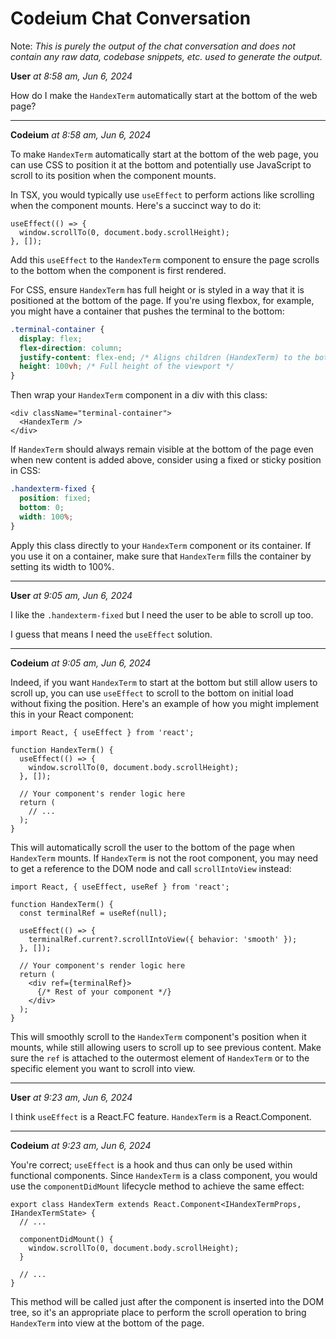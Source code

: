 # Codeium Chat Conversation

Note: _This is purely the output of the chat conversation and does not contain any raw data, codebase snippets, etc. used to generate the output._

**User** _at 8:58 am, Jun 6, 2024_

How do I make the `HandexTerm` automatically start at the bottom of the web page?

---

**Codeium** _at 8:58 am, Jun 6, 2024_

To make `HandexTerm` automatically start at the bottom of the web page, you can use CSS to position it at the bottom and potentially use JavaScript to scroll to its position when the component mounts.

In TSX, you would typically use `useEffect` to perform actions like scrolling when the component mounts. Here's a succinct way to do it:

```tsx
useEffect(() => {
  window.scrollTo(0, document.body.scrollHeight);
}, []);
```

Add this `useEffect` to the `HandexTerm` component to ensure the page scrolls to the bottom when the component is first rendered.

For CSS, ensure `HandexTerm` has full height or is styled in a way that it is positioned at the bottom of the page. If you're using flexbox, for example, you might have a container that pushes the terminal to the bottom:

```css
.terminal-container {
  display: flex;
  flex-direction: column;
  justify-content: flex-end; /* Aligns children (HandexTerm) to the bottom */
  height: 100vh; /* Full height of the viewport */
}
```

Then wrap your `HandexTerm` component in a div with this class:

```tsx
<div className="terminal-container">
  <HandexTerm />
</div>
```

If `HandexTerm` should always remain visible at the bottom of the page even when new content is added above, consider using a fixed or sticky position in CSS:

```css
.handexterm-fixed {
  position: fixed;
  bottom: 0;
  width: 100%;
}
```

Apply this class directly to your `HandexTerm` component or its container. If you use it on a container, make sure that `HandexTerm` fills the container by setting its width to 100%.

---

**User** _at 9:05 am, Jun 6, 2024_

I like the `.handexterm-fixed` but I need the user to be able to scroll up too.

I guess that means I need the `useEffect` solution.

---

**Codeium** _at 9:05 am, Jun 6, 2024_

Indeed, if you want `HandexTerm` to start at the bottom but still allow users to scroll up, you can use `useEffect` to scroll to the bottom on initial load without fixing the position. Here's an example of how you might implement this in your React component:

```tsx
import React, { useEffect } from 'react';

function HandexTerm() {
  useEffect(() => {
    window.scrollTo(0, document.body.scrollHeight);
  }, []);

  // Your component's render logic here
  return (
    // ...
  );
}
```

This will automatically scroll the user to the bottom of the page when `HandexTerm` mounts. If `HandexTerm` is not the root component, you may need to get a reference to the DOM node and call `scrollIntoView` instead:

```tsx
import React, { useEffect, useRef } from 'react';

function HandexTerm() {
  const terminalRef = useRef(null);

  useEffect(() => {
    terminalRef.current?.scrollIntoView({ behavior: 'smooth' });
  }, []);

  // Your component's render logic here
  return (
    <div ref={terminalRef}>
      {/* Rest of your component */}
    </div>
  );
}
```

This will smoothly scroll to the `HandexTerm` component's position when it mounts, while still allowing users to scroll up to see previous content. Make sure the `ref` is attached to the outermost element of `HandexTerm` or to the specific element you want to scroll into view.

---

**User** _at 9:23 am, Jun 6, 2024_

I think `useEffect` is a React.FC feature. `HandexTerm` is a React.Component.

---

**Codeium** _at 9:23 am, Jun 6, 2024_

You're correct; `useEffect` is a hook and thus can only be used within functional components. Since `HandexTerm` is a class component, you would use the `componentDidMount` lifecycle method to achieve the same effect:

```tsx
export class HandexTerm extends React.Component<IHandexTermProps, IHandexTermState> {
  // ...

  componentDidMount() {
    window.scrollTo(0, document.body.scrollHeight);
  }

  // ...
}
```

This method will be called just after the component is inserted into the DOM tree, so it's an appropriate place to perform the scroll operation to bring `HandexTerm` into view at the bottom of the page.